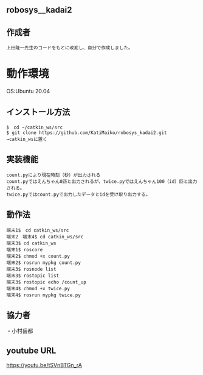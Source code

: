 ## robosys__kadai2

## 作成者
```
上田隆一先生のコードをもとに改変し、自分で作成しました。
```

# 動作環境
OS:Ubuntu 20.04

## インストール方法
```
$　cd ~/catkin_ws/src
$ git clone https://github.com/KatiMaiko/robosys_kadai2.git
→catkin_wsに置く
```

## 実装機能
```
count.pyにより現在時刻（秒）が出力される
count.pyではえんちゃん0匹と出力されるが、twice.pyではえんちゃん100（id）匹と出力される。
twice.pyではcount.pyで出力したデータとidを受け取り出力する。
```

## 動作法
```
端末1$　cd catkin_ws/src
端末2　端末4$ cd catkin_ws/src
端末3$ cd catkin_ws
端末1$ roscore
端末2$ chmod +x count.py
端末2$ rosrun mypkg count.py
端末3$ rosnode list
端末3$ rostopic list
端末3$ rostopic echo /count_up
端末4$ chmod +x twice.py
端末4$ rosrun mypkg twice.py
```

## 協力者
・小村岳都

## youtube URL
https://youtu.be/tSVnBTGn_rA
